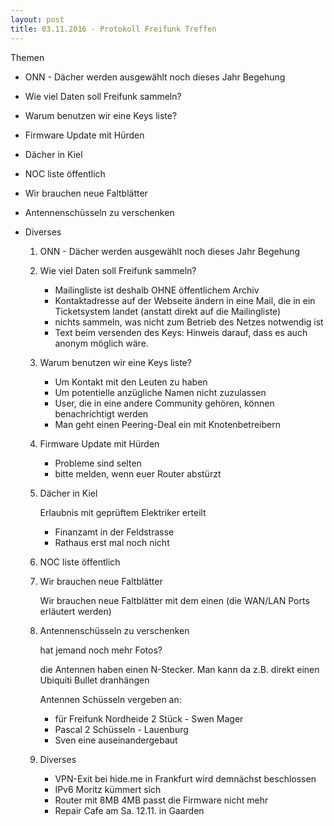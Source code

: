 ```yaml
---
layout: post
title: 03.11.2016 - Protokoll Freifunk Treffen
---
```

Themen

 - ONN - Dächer werden ausgewählt noch dieses Jahr Begehung
 - Wie viel Daten soll Freifunk sammeln?
 - Warum benutzen wir eine Keys liste?
 - Firmware Update mit Hürden
 - Dächer in Kiel
 - NOC liste öffentlich
 - Wir brauchen neue Faltblätter
 - Antennenschüsseln zu verschenken
 - Diverses

   1. ONN - Dächer werden ausgewählt noch dieses Jahr Begehung

   2. Wie viel Daten soll Freifunk sammeln?

      - Mailingliste ist deshalb OHNE öffentlichem Archiv
      - Kontaktadresse auf der Webseite ändern in eine Mail, die in ein Ticketsystem landet (anstatt direkt auf die Mailingliste)
      - nichts sammeln, was nicht zum Betrieb des Netzes notwendig ist
      - Text beim versenden des Keys: Hinweis darauf, dass es auch anonym möglich wäre.
    
   3. Warum benutzen wir eine Keys liste?

      - Um Kontakt mit den Leuten zu haben
      - Um potentielle anzügliche Namen nicht zuzulassen
      - User, die in eine andere Community gehören, können benachrichtigt werden
      - Man geht einen Peering-Deal ein mit Knotenbetreibern

   4. Firmware Update mit Hürden

      - Probleme sind selten
      - bitte melden, wenn euer Router abstürzt

   5. Dächer in Kiel

      Erlaubnis mit geprüftem Elektriker erteilt

      - Finanzamt in der Feldstrasse
      - Rathaus erst mal noch nicht

   6. NOC liste öffentlich

   7. Wir brauchen neue Faltblätter

      Wir brauchen neue Faltblätter mit dem einen (die WAN/LAN Ports erläutert werden)

   8. Antennenschüsseln zu verschenken

      hat jemand noch mehr Fotos?

      die Antennen haben einen N-Stecker. Man kann da z.B. direkt einen Ubiquiti Bullet dranhängen

      Antennen Schüsseln vergeben an:

       - für Freifunk Nordheide 2 Stück - Swen Mager
       - Pascal 2 Schüsseln - Lauenburg
       - Sven eine auseinandergebaut

   9. Diverses

       - VPN-Exit bei hide.me in Frankfurt
         wird demnächst beschlossen
       - IPv6
         Moritz kümmert sich
       - Router mit 8MB
         4MB passt die Firmware nicht mehr
       - Repair Cafe am Sa. 12.11. in Gaarden
